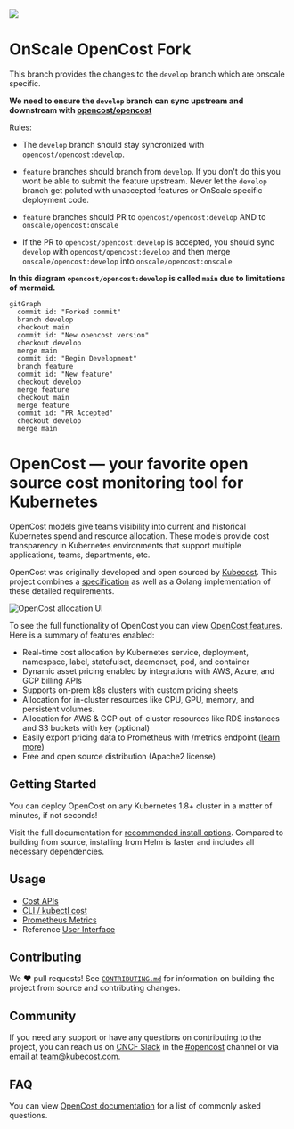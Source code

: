 <img src="./opencost-header.png"/>

# OnScale OpenCost Fork

This branch provides the changes to the `develop` branch which are onscale specific.

**We need to ensure the `develop` branch can sync upstream and downstream with [opencost/opencost](https://github.com/opencost/opencost)**


Rules:

* The `develop` branch should stay syncronized with `opencost/opencost:develop`.

* `feature` branches should branch from `develop`. If you don't do this you wont be able to submit the feature upstream. Never let the `develop` branch get poluted with unaccepted features or OnScale specific deployment code.

* `feature` branches should PR to `opencost/opencost:develop` AND to `onscale/opencost:onscale`

* If the PR to `opencost/opencost:develop` is accepted, you should sync `develop` with `opencost/opencost:develop` and then merge `onscale/opencost:develop` into `onscale/opencost:onscale`

**In this diagram `opencost/opencost:develop` is called `main` due to limitations of mermaid.**

```mermaid
gitGraph
  commit id: "Forked commit"
  branch develop
  checkout main
  commit id: "New opencost version"
  checkout develop
  merge main
  commit id: "Begin Development"
  branch feature
  commit id: "New feature"
  checkout develop
  merge feature
  checkout main
  merge feature
  commit id: "PR Accepted"
  checkout develop
  merge main
```

# OpenCost — your favorite open source cost monitoring tool for Kubernetes

OpenCost models give teams visibility into current and historical Kubernetes spend and resource allocation. These models provide cost transparency in Kubernetes environments that support multiple applications, teams, departments, etc.


OpenCost was originally developed and open sourced by [Kubecost](https://kubecost.com). This project combines a [specification](/spec/) as well as a Golang implementation of these detailed requirements.

![OpenCost allocation UI](/allocation-drilldown.gif)

To see the full functionality of OpenCost you can view [OpenCost features](https://opencost.io). Here is a summary of features enabled:

- Real-time cost allocation by Kubernetes service, deployment, namespace, label, statefulset, daemonset, pod, and container
- Dynamic asset pricing enabled by integrations with AWS, Azure, and GCP billing APIs
- Supports on-prem k8s clusters with custom pricing sheets
- Allocation for in-cluster resources like CPU, GPU, memory, and persistent volumes.
- Allocation for AWS & GCP out-of-cluster resources like RDS instances and S3 buckets with key (optional)
- Easily export pricing data to Prometheus with /metrics endpoint ([learn more](PROMETHEUS.md))
- Free and open source distribution (Apache2 license)

## Getting Started

You can deploy OpenCost on any Kubernetes 1.8+ cluster in a matter of minutes, if not seconds!

Visit the full documentation for [recommended install options](https://www.opencost.io/docs/install). Compared to building from source, installing from Helm is faster and includes all necessary dependencies.

## Usage

- [Cost APIs](https://www.opencost.io/docs/api)
- [CLI / kubectl cost](https://www.opencost.io/docs/kubectl-cost)
- [Prometheus Metrics](https://www.opencost.io/docs/prometheus)
- Reference [User Interface](https://github.com/opencost/opencost/tree/develop/ui)

## Contributing

We :heart: pull requests! See [`CONTRIBUTING.md`](CONTRIBUTING.md) for information on building the project from source
and contributing changes.

## Community

If you need any support or have any questions on contributing to the project, you can reach us on [CNCF Slack](https://slack.cncf.io/) in the [#opencost](https://cloud-native.slack.com/archives/C03D56FPD4G) channel or via email at [team@kubecost.com](team@kubecost.com).

## FAQ

You can view [OpenCost documentation](https://www.opencost.io/docs/FAQ) for a list of commonly asked questions.
